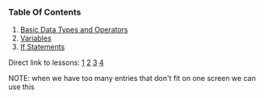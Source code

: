 ### Table Of Contents

1. [Basic Data Types and Operators](#basic-data-types)
1. [Variables](#variables)
1. [If Statements](#if)

Direct link to lessons: [1](#lesson1) [2](#lesson2) [3](#lesson3) [4](#lesson4)

NOTE: when we have too many entries that don't fit on one screen we can use this <!-- .slide: style="font-size:80%" -->
